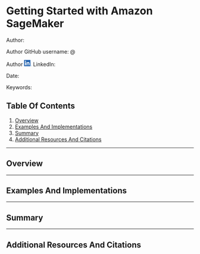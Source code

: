 # Getting Started with Amazon SageMaker

Author:

Author GitHub username: @

Author <img src="./assets/LI-In-Bug.png" width="20" height="17"/> LinkedIn:

Date:

Keywords:

## Table Of Contents

1. [Overview](#overview)
2. [Examples And Implementations](#examples-and-implementations)
3. [Summary](#summary)
4. [Additional Resources And Citations](#additional-resources-and-citations)

---

## Overview

---

## Examples And Implementations

---

## Summary

---

## Additional Resources And Citations
